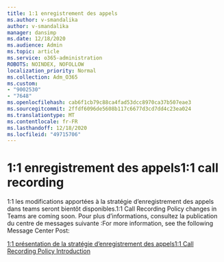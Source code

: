 ```yaml
---
title: 1:1 enregistrement des appels
ms.author: v-smandalika
author: v-smandalika
manager: dansimp
ms.date: 12/18/2020
ms.audience: Admin
ms.topic: article
ms.service: o365-administration
ROBOTS: NOINDEX, NOFOLLOW
localization_priority: Normal
ms.collection: Adm_O365
ms.custom:
- "9002530"
- "7648"
ms.openlocfilehash: cab6f1cb79c88ca4fad53dcc8970ca37b507eae3
ms.sourcegitcommit: 2ffdf6096de5608b117c6677d3cd7dd4c23ea024
ms.translationtype: MT
ms.contentlocale: fr-FR
ms.lasthandoff: 12/18/2020
ms.locfileid: "49715706"
---
```

# <a name="11-call-recording"></a><span data-ttu-id="0f662-102">1:1 enregistrement des appels</span><span class="sxs-lookup"><span data-stu-id="0f662-102">1:1 call recording</span></span>

<span data-ttu-id="0f662-103">1:1 les modifications apportées à la stratégie d’enregistrement des appels dans teams seront bientôt disponibles.</span><span class="sxs-lookup"><span data-stu-id="0f662-103">1:1 Call Recording Policy changes in Teams are coming soon.</span></span> <span data-ttu-id="0f662-104">Pour plus d’informations, consultez la publication du centre de messages suivante :</span><span class="sxs-lookup"><span data-stu-id="0f662-104">For more information, see the following Message Center Post:</span></span>

[<span data-ttu-id="0f662-105">1:1 présentation de la stratégie d’enregistrement des appels</span><span class="sxs-lookup"><span data-stu-id="0f662-105">1:1 Call Recording Policy Introduction</span></span>](https://admin.microsoft.com/AdminPortal/Home)
